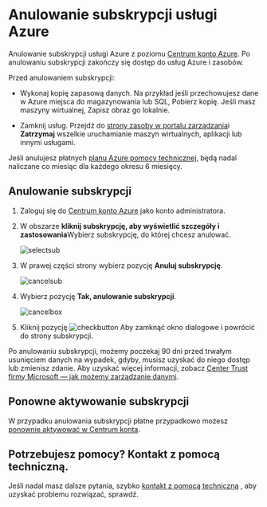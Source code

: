 <properties
    pageTitle="Anulowanie subskrypcji usługi Azure | Microsoft Azure"
    description="Opisano, jak anulować subskrypcję Azure, takich jak subskrypcji bezpłatnej wersji próbnej"
    services=""
    documentationCenter=""
    authors="genlin"
    manager="mbaldwin"
    editor=""
    tags="billing"
    />

<tags
    ms.service="billing"
    ms.workload="na"
    ms.tgt_pltfrm="na"
    ms.devlang="na"
    ms.topic="article"
    ms.date="09/26/2016"
    ms.author="genli"/>

# <a name="cancel-your-azure-subscription"></a>Anulowanie subskrypcji usługi Azure

Anulowanie subskrypcji usługi Azure z poziomu [Centrum konto Azure](https://account.windowsazure.com/subscriptions). Po anulowaniu subskrypcji zakończy się dostęp do usług Azure i zasobów.

Przed anulowaniem subskrypcji:

- Wykonaj kopię zapasową danych. Na przykład jeśli przechowujesz dane w Azure miejsca do magazynowania lub SQL, Pobierz kopię. Jeśli masz maszyny wirtualnej, Zapisz obraz go lokalnie.

- Zamknij usług. Przejdź do [strony zasoby w portalu zarządzania](https://ms.portal.azure.com/?flight=1#blade/HubsExtension/Resources/resourceType/Microsoft.Resources%2Fresources)i **Zatrzymaj** wszelkie uruchamianie maszyn wirtualnych, aplikacji lub innymi usługami.

Jeśli anulujesz płatnych [planu Azure pomocy technicznej](https://azure.microsoft.com/support/plans/), będą nadal naliczane co miesiąc dla każdego okresu 6 miesięcy.

## <a name="cancel-subscription"></a>Anulowanie subskrypcji

1. Zaloguj się do [Centrum konto Azure](https://account.windowsazure.com/subscriptions) jako konto administratora.

2. W obszarze **kliknij subskrypcję, aby wyświetlić szczegóły i zastosowania**Wybierz subskrypcję, do której chcesz anulować. 

    ![selectsub](./media/billing-how-to-cancel-azure-subscription/Selectsub.png)

3. W prawej części strony wybierz pozycję **Anuluj subskrypcję**.
    
    ![cancelsub](./media/billing-how-to-cancel-azure-subscription/cancelsub.png)

4. Wybierz pozycję **Tak, anulowanie subskrypcji**.
    
    ![cancelbox](./media/billing-how-to-cancel-azure-subscription/cancelbox.png)

5. Kliknij pozycję ![checkbutton](./media/billing-how-to-cancel-azure-subscription/checkbutton.png) Aby zamknąć okno dialogowe i powrócić do strony subskrypcji.

Po anulowaniu subskrypcji, możemy poczekaj 90 dni przed trwałym usunięciem danych na wypadek, gdyby, musisz uzyskać do niego dostęp lub zmienisz zdanie. Aby uzyskać więcej informacji, zobacz [Center Trust firmy Microsoft — jak możemy zarządzanie danymi](https://go.microsoft.com/fwLink/p/?LinkID=822930&clcid=0x409).

## <a name="reactivate-subscription"></a>Ponowne aktywowanie subskrypcji

W przypadku anulowania subskrypcji płatne przypadkowo możesz [ponownie aktywować w Centrum konta](billing-subscription-become-disable.md#how-to-re-enable-non-pay-as-you-go-subscriptions).

## <a name="need-help-contact-support"></a>Potrzebujesz pomocy? Kontakt z pomocą techniczną.

Jeśli nadal masz dalsze pytania, szybko [kontakt z pomocą techniczną](https://portal.azure.com/?#blade/Microsoft_Azure_Support/HelpAndSupportBlade) , aby uzyskać problemu rozwiązać, sprawdź.

